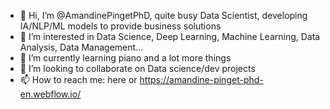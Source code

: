 - 👋 Hi, I’m @AmandinePingetPhD, quite busy Data Scientist, developing IA/NLP/ML models to provide business solutions
- 👀 I’m interested in Data Science, Deep Learning, Machine Learning, Data Analysis, Data Management...
- 🌱 I’m currently learning piano and a lot more things
- 💞️ I’m looking to collaborate on Data science/dev projects
- 📫 How to reach me: here or https://amandine-pinget-phd-en.webflow.io/

<!---
AmandinePingetPhD/AmandinePingetPhD is a ✨ special ✨ repository because its `README.md` (this file) appears on your GitHub profile.
You can click the Preview link to take a look at your changes.
--->
